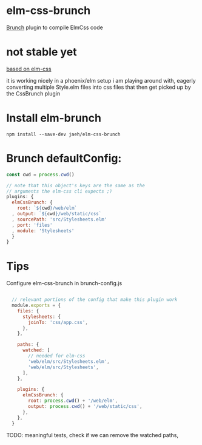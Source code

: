 # elm-css-brunch
[Brunch](http://brunch.io) plugin to compile ElmCss code

# not stable yet

[based on elm-css](https://github.com/rtfeldman/elm-css/)

it is working nicely in a phoenix/elm setup i am playing around with,
eagerly converting multiple Style.elm files into css files
that then get picked up by the CssBrunch plugin


# Install elm-brunch
```
npm install --save-dev jaeh/elm-css-brunch
```

# Brunch defaultConfig:
```js
const cwd = process.cwd()

// note that this object's keys are the same as the
// arguments the elm-css cli expects ;)
plugins: {
  elmCssBrunch: {
    root: `${cwd}/web/elm`
  , output: `${cwd}/web/static/css`
  , sourcePath: 'src/Stylesheets.elm'
  , port: 'files'
  , module: 'Stylesheets'
  }
}
```

# Tips
Configure elm-css-brunch in brunch-config.js

``` js

  // relevant portions of the config that make this plugin work
  module.exports = {
    files: {
      stylesheets: {
        joinTo: 'css/app.css',
      },
    },

    paths: {
      watched: [
        // needed for elm-css
        'web/elm/src/Stylesheets.elm',
        'web/elm/src/Stylesheets',
      ],
    },

    plugins: {
      elmCssBrunch: {
        root: process.cwd() + '/web/elm',
        output: process.cwd() + '/web/static/css',
      },
    },
  }
```
TODO:
meaningful tests,
check if we can remove the watched paths,
